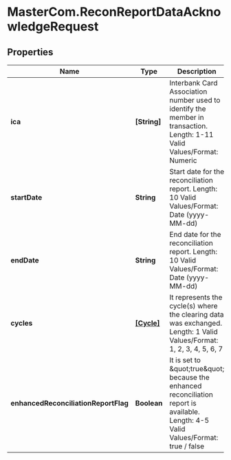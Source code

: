 # MasterCom.ReconReportDataAcknowledgeRequest

## Properties

Name | Type | Description | Notes
------------ | ------------- | ------------- | -------------
**ica** | **[String]** | Interbank Card Association number used to identify the member in transaction.   Length: 1-11   Valid Values/Format: Numeric | [optional] 
**startDate** | **String** | Start date for the reconciliation report.   Length: 10   Valid Values/Format: Date (yyyy-MM-dd) | 
**endDate** | **String** | End date for the reconciliation report.   Length: 10   Valid Values/Format: Date (yyyy-MM-dd) | 
**cycles** | [**[Cycle]**](Cycle.md) | It represents the cycle(s) where the clearing data was exchanged.   Length: 1   Valid Values/Format: 1, 2, 3, 4, 5, 6, 7 | [optional] 
**enhancedReconciliationReportFlag** | **Boolean** | It is set to \&quot;true\&quot; because the enhanced reconciliation report is available.   Length: 4-5   Valid Values/Format: true / false | [optional] 


